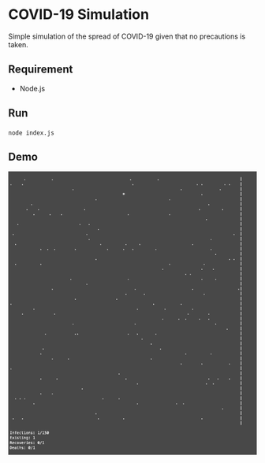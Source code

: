 # COVID-19 Simulation

Simple simulation of the spread of COVID-19 given that no precautions is taken.

## Requirement
- Node.js

## Run
`node index.js`

## Demo

![](demo.gif)
